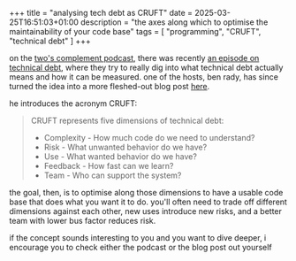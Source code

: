 +++
title = "analysing tech debt as CRUFT"
date = 2025-03-25T16:51:03+01:00
description = "the axes along which to optimise the maintainability of your code base"
tags = [
"programming", "CRUFT", "technical debt"
]
+++

on the [two's complement podcast](https://www.twoscomplement.org), there was recently
[an episode on technical debt](https://www.twoscomplement.org/podcast/cruft.mp3),
where they try to really dig into what technical debt actually means and how
it can be measured.
one of the hosts, ben rady, has since turned the idea into a more fleshed-out blog
post [here](https://www.benrady.com/2024/12/cruft-an-alternative-to-the-technical-debt-metaphor.html).

he introduces the acronym CRUFT:

> CRUFT represents five dimensions of technical debt:
> 
> - Complexity - How much code do we need to understand?
> - Risk - What unwanted behavior do we have?
> - Use - What wanted behavior do we have?
> - Feedback - How fast can we learn?
> - Team - Who can support the system?

the goal, then, is to optimise along those dimensions to have a usable code base that does
what you want it to do.
you'll often need to trade off different dimensions against each other, new uses introduce
new risks, and a better team with lower bus factor reduces risk.

if the concept sounds interesting to you and you want to dive deeper, i encourage you to check
either the podcast or the blog post out yourself

